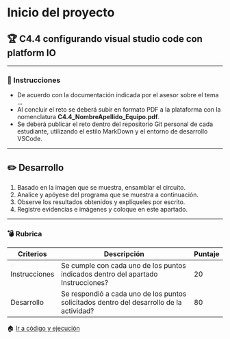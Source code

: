 # Inicio del proyecto

## :trophy: C4.4 configurando visual studio code con platform IO

___

### :blue_book: Instrucciones

- De acuerdo con la documentación indicada por el asesor sobre el tema ...
- Al concluir el reto se deberá subir en formato PDF a la plataforma con la nomenclatura **C4.4_NombreApellido_Equipo.pdf**.
- Se deberá publicar el reto dentro del repositorio Git personal de cada estudiante, utilizando el estilo MarkDown y el entorno de desarrollo VSCode.

___

## :pencil2: Desarrollo

1. Basado en la imagen que se muestra, ensamblar el circuito.
2. Analice y apóyese del programa que se muestra a continuación.
3. Observe los resultados obtenidos y explíqueles por escrito.
4. Registre evidencias e imágenes y coloque en este apartado.

___

### :bomb: Rubrica

| Criterios     | Descripción                                                                                  | Puntaje |
| ------------- | -------------------------------------------------------------------------------------------- | ------- |
| Instrucciones | Se cumple con cada uno de los puntos indicados dentro del apartado Instrucciones?            | 20 |
| Desarrollo    | Se respondió a cada uno de los puntos solicitados dentro del desarrollo de la actividad?     | 80      |


:house: [Ir a código y ejecución](../docs/D4.0_Codigo_y_ejecucion.md)